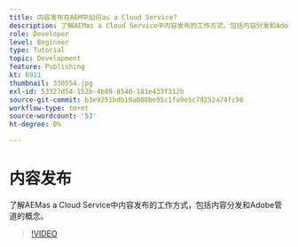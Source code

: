 ```yaml
---
title: 内容发布在AEM中如何as a Cloud Service?
description: 了解AEMas a Cloud Service中内容发布的工作方式，包括内容分发和Adobe管道的概念。
role: Developer
level: Beginner
type: Tutorial
topic: Development
feature: Publishing
kt: 6911
thumbnail: 330554.jpg
exl-id: 53327d54-152b-4b89-8540-181e433f312b
source-git-commit: b3e9251bdb18a008be95c1fa9e5c79252a74fc98
workflow-type: tm+mt
source-wordcount: '53'
ht-degree: 0%

---
```


# 内容发布

了解AEMas a Cloud Service中内容发布的工作方式，包括内容分发和Adobe管道的概念。

>[!VIDEO](https://video.tv.adobe.com/v/330554?quality=12&learn=on)
